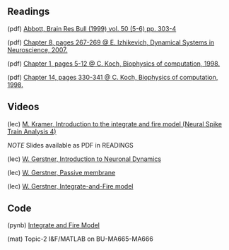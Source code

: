 ## Readings

(pdf) [Abbott, Brain Res Bull (1999) vol. 50 (5-6) pp. 303-4](/Topic-2%20I%26F/Readings/Abbott%20Brain%20Res%20Bull%201999.pdf)

(pdf) [Chapter 8, pages 267-269 @ E. Izhikevich, Dynamical Systems in Neuroscience, 2007.](/Topic-2%20I%26F/Readings/Izhikevich%20Chapter%208.pdf)

(pdf)	[Chapter 1, pages 5-12 @ C. Koch, Biophysics of computation, 1998.](/Topic-2%20I%26F/Readings/Koch%20Chapter%201.pdf)

(pdf)	[Chapter 14, pages 330-341 @ C. Koch, Biophysics of computation, 1998.](/Topic-2%20I%26F/Readings/Koch%20Chapter%2014.pdf)

## Videos

(lec) [M. Kramer, Introduction to the integrate and fire model (Neural Spike Train Analysis 4)](https://www.samsi.info/news-and-media/27-jul-drs-m-kramer-and-u-eden-samsi)

*NOTE* Slides available as PDF in READINGS

(lec) [W. Gerstner, Introduction to Neuronal Dynamics](https://youtu.be/uE9_1b4gE3A)

(lec) [W. Gerstner, Passive membrane](https://youtu.be/l3hvrx33lZc)

(lec) [W. Gerstner, Integrate-and-Fire model](https://youtu.be/gU9UzFeg8f4)

## Code

(pynb) [Integrate and Fire Model](https://github.com/Mark-Kramer/Case-Studies-Python/blob/master/beta%20versions/Integrate%20and%20Fire%20Model/LIF.ipynb)

(mat)  Topic-2 I&F/MATLAB on BU-MA665-MA666
